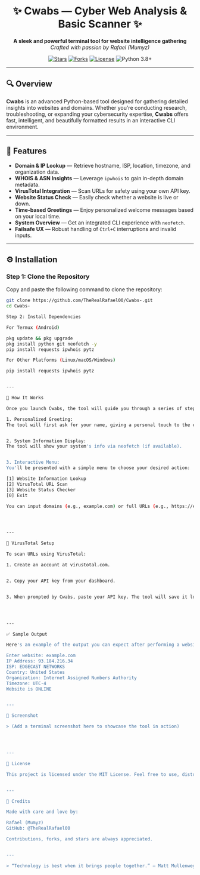 <h1 align="center">✨ Cwabs — Cyber Web Analysis & Basic Scanner ✨</h1>

<p align="center">
  <b>A sleek and powerful terminal tool for website intelligence gathering</b><br>
  <i>Crafted with passion by Rafael (Mumyz)</i>
</p>

<p align="center">
  <a href="https://github.com/TheRealRafael00/Cwabs-/stargazers"><img src="https://img.shields.io/github/stars/TheRealRafael00/Cwabs-?style=flat-square" alt="Stars"></a>
  <a href="https://github.com/TheRealRafael00/Cwabs-/network/members"><img src="https://img.shields.io/github/forks/TheRealRafael00/Cwabs-?style=flat-square" alt="Forks"></a>
  <a href="https://github.com/TheRealRafael00/Cwabs-/blob/main/LICENSE"><img src="https://img.shields.io/github/license/TheRealRafael00/Cwabs-?style=flat-square" alt="License"></a>
  <img src="https://img.shields.io/badge/Python-3.8%2B-blue.svg?style=flat-square" alt="Python 3.8+">
</p>

---

## 🔍 Overview

**Cwabs** is an advanced Python-based tool designed for gathering detailed insights into websites and domains. Whether you're conducting research, troubleshooting, or expanding your cybersecurity expertise, **Cwabs** offers fast, intelligent, and beautifully formatted results in an interactive CLI environment.

---

## 🚀 Features

- **Domain & IP Lookup** — Retrieve hostname, ISP, location, timezone, and organization data.
- **WHOIS & ASN Insights** — Leverage `ipwhois` to gain in-depth domain metadata.
- **VirusTotal Integration** — Scan URLs for safety using your own API key.
- **Website Status Check** — Easily check whether a website is live or down.
- **Time-based Greetings** — Enjoy personalized welcome messages based on your local time.
- **System Overview** — Get an integrated CLI experience with `neofetch`.
- **Failsafe UX** — Robust handling of `Ctrl+C` interruptions and invalid inputs.

---

## ⚙️ Installation

### Step 1: Clone the Repository

Copy and paste the following command to clone the repository:

```bash
git clone https://github.com/TheRealRafael00/Cwabs-.git
cd Cwabs-

Step 2: Install Dependencies

For Termux (Android)

pkg update && pkg upgrade
pkg install python git neofetch -y
pip install requests ipwhois pytz

For Other Platforms (Linux/macOS/Windows)

pip install requests ipwhois pytz


---

🧠 How It Works

Once you launch Cwabs, the tool will guide you through a series of steps to collect relevant information:

1. Personalized Greeting:
The tool will first ask for your name, giving a personal touch to the experience.


2. System Information Display:
The tool will show your system's info via neofetch (if available).


3. Interactive Menu:
You'll be presented with a simple menu to choose your desired action:

[1] Website Information Lookup
[2] VirusTotal URL Scan
[3] Website Status Checker
[0] Exit

You can input domains (e.g., example.com) or full URLs (e.g., https://example.com), depending on the option you select.




---

🧪 VirusTotal Setup

To scan URLs using VirusTotal:

1. Create an account at virustotal.com.


2. Copy your API key from your dashboard.


3. When prompted by Cwabs, paste your API key. The tool will save it locally for future scans.




---

✅ Sample Output

Here's an example of the output you can expect after performing a website lookup:

Enter website: example.com
IP Address: 93.184.216.34
ISP: EDGECAST NETWORKS
Country: United States
Organization: Internet Assigned Numbers Authority
Timezone: UTC-4
Website is ONLINE


---

📸 Screenshot

> (Add a terminal screenshot here to showcase the tool in action)




---

📄 License

This project is licensed under the MIT License. Feel free to use, distribute, and modify it with proper attribution.


---

🤝 Credits

Made with care and love by:

Rafael (Mumyz)
GitHub: @TheRealRafael00

Contributions, forks, and stars are always appreciated.


---

> “Technology is best when it brings people together.” – Matt Mullenweg
